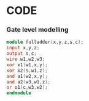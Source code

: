 # CODE
### Gate level modelling
```verilog
module fulladder(x,y,z,s,c);
input x,y,z;
output s,c;
wire w1,w2,w3;
xor x1(w1,x,y);
xor x2(s,w1,z);
and a1(w2,x,y);
and a2(w3,w1,z);
or o1(c,w3,w2);
endmodule
```

